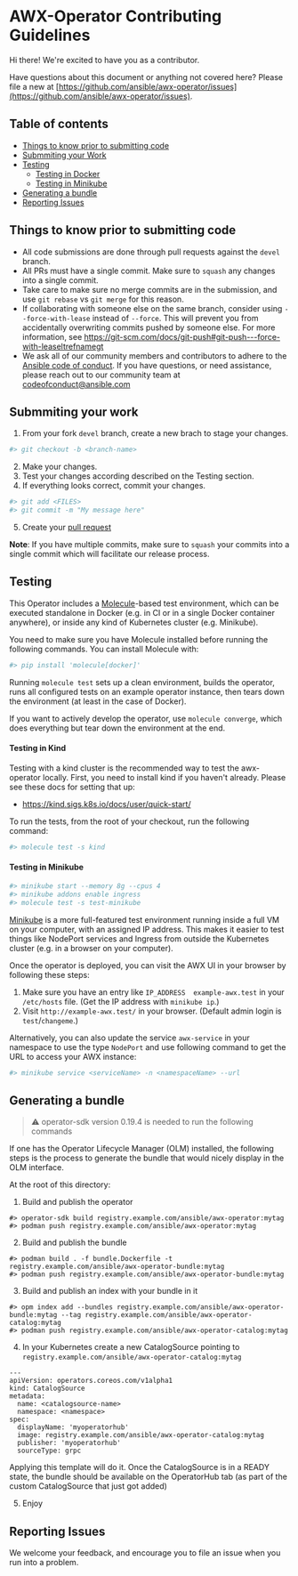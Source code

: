 # AWX-Operator Contributing Guidelines

Hi there! We're excited to have you as a contributor.

Have questions about this document or anything not covered here? Please file a new at [https://github.com/ansible/awx-operator/issues](https://github.com/ansible/awx-operator/issues).

## Table of contents

* [Things to know prior to submitting code](#things-to-know-prior-to-submitting-code)
* [Submmiting your Work](#submitting-your-work)
* [Testing](#testing)
    * [Testing in Docker](#testing-in-docker)
    * [Testing in Minikube](#testing-in-minikube)
* [Generating a bundle](#generating-a-bundle)
* [Reporting Issues](#reporting-issues)


## Things to know prior to submitting code

- All code submissions are done through pull requests against the `devel` branch.
- All PRs must have a single commit. Make sure to `squash` any changes into a single commit.
- Take care to make sure no merge commits are in the submission, and use `git rebase` vs `git merge` for this reason.
- If collaborating with someone else on the same branch, consider using `--force-with-lease` instead of `--force`. This will prevent you from accidentally overwriting commits pushed by someone else. For more information, see https://git-scm.com/docs/git-push#git-push---force-with-leaseltrefnamegt
- We ask all of our community members and contributors to adhere to the [Ansible code of conduct](http://docs.ansible.com/ansible/latest/community/code_of_conduct.html). If you have questions, or need assistance, please reach out to our community team at [codeofconduct@ansible.com](mailto:codeofconduct@ansible.com)


## Submmiting your work
1. From your fork `devel` branch, create a new brach to stage your changes.
```sh
#> git checkout -b <branch-name>
```
2. Make your changes.
3. Test your changes according described on the Testing section.
4. If everything looks correct, commit your changes.
```sh
#> git add <FILES>
#> git commit -m "My message here"
```
5. Create your [pull request](https://github.com/ansible/awx-operator/pulls)

**Note**: If you have multiple commits, make sure to `squash` your commits into a single commit which will facilitate our release process.



## Testing

This Operator includes a [Molecule](https://molecule.readthedocs.io/en/stable/)-based test environment, which can be executed standalone in Docker (e.g. in CI or in a single Docker container anywhere), or inside any kind of Kubernetes cluster (e.g. Minikube).

You need to make sure you have Molecule installed before running the following commands. You can install Molecule with:

```sh
#> pip install 'molecule[docker]'
```

Running `molecule test` sets up a clean environment, builds the operator, runs all configured tests on an example operator instance, then tears down the environment (at least in the case of Docker).

If you want to actively develop the operator, use `molecule converge`, which does everything but tear down the environment at the end.

#### Testing in Kind

Testing with a kind cluster is the recommended way to test the awx-operator locally. First, you need to install kind if you haven't already. Please see these docs for setting that up:
* https://kind.sigs.k8s.io/docs/user/quick-start/

To run the tests, from the root of your checkout, run the following command:

```sh
#> molecule test -s kind
```

#### Testing in Minikube

```sh
#> minikube start --memory 8g --cpus 4
#> minikube addons enable ingress
#> molecule test -s test-minikube
```

[Minikube](https://kubernetes.io/docs/tasks/tools/install-minikube/) is a more full-featured test environment running inside a full VM on your computer, with an assigned IP address. This makes it easier to test things like NodePort services and Ingress from outside the Kubernetes cluster (e.g. in a browser on your computer).

Once the operator is deployed, you can visit the AWX UI in your browser by following these steps:

  1. Make sure you have an entry like `IP_ADDRESS  example-awx.test` in your `/etc/hosts` file. (Get the IP address with `minikube ip`.)
  2. Visit `http://example-awx.test/` in your browser. (Default admin login is `test`/`changeme`.)

Alternatively, you can also update the service `awx-service` in your namespace to use the type `NodePort` and use following command to get the URL to access your AWX instance:

```sh
#> minikube service <serviceName> -n <namespaceName> --url
```

## Generating a bundle

> :warning: operator-sdk version 0.19.4 is needed to run the following commands

If one has the Operator Lifecycle Manager (OLM) installed, the following steps is the process to generate the bundle that would nicely display in the OLM interface.

At the root of this directory:

1. Build and publish the operator

```
#> operator-sdk build registry.example.com/ansible/awx-operator:mytag
#> podman push registry.example.com/ansible/awx-operator:mytag
```

2. Build and publish the bundle

```
#> podman build . -f bundle.Dockerfile -t registry.example.com/ansible/awx-operator-bundle:mytag
#> podman push registry.example.com/ansible/awx-operator-bundle:mytag
```

3. Build and publish an index with your bundle in it

```
#> opm index add --bundles registry.example.com/ansible/awx-operator-bundle:mytag --tag registry.example.com/ansible/awx-operator-catalog:mytag
#> podman push registry.example.com/ansible/awx-operator-catalog:mytag
```

4. In your Kubernetes create a new CatalogSource pointing to `registry.example.com/ansible/awx-operator-catalog:mytag`

```
---
apiVersion: operators.coreos.com/v1alpha1
kind: CatalogSource
metadata:
  name: <catalogsource-name>
  namespace: <namespace>
spec:
  displayName: 'myoperatorhub'
  image: registry.example.com/ansible/awx-operator-catalog:mytag
  publisher: 'myoperatorhub'
  sourceType: grpc
```

Applying this template will do it. Once the CatalogSource is in a READY state, the bundle should be available on the OperatorHub tab (as part of the custom CatalogSource that just got added)

5. Enjoy


## Reporting Issues

We welcome your feedback, and encourage you to file an issue when you run into a problem.
